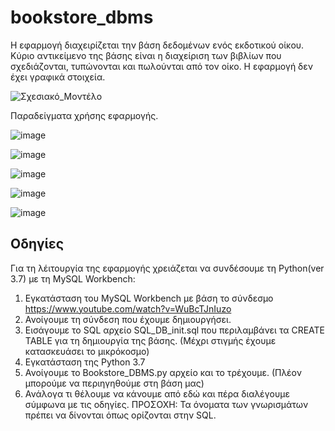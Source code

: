 # bookstore_dbms

Η εφαρμογή διαχειρίζεται την βάση δεδομένων ενός εκδοτικού οίκου. Κύριο αντικείμενο της βάσης είναι η διαχείριση των βιβλίων που σχεδιάζονται, τυπώνονται και πωλούνται από τον οίκο. 
Η εφαρμογή δεν έχει γραφικά στοιχεία.

![Σχεσιακό_Μοντέλο](https://user-images.githubusercontent.com/100244277/233828786-b51be91e-9b45-4c7a-b80e-07ac3ceac7a0.png)

Παραδείγματα χρήσης εφαρμογής.

![image](https://user-images.githubusercontent.com/100244277/233828828-c5b2ce7d-6ce3-4580-a716-385d2fef5804.png)

![image](https://user-images.githubusercontent.com/100244277/233828838-04486eda-acc2-483c-a4b5-53f9c063cdd1.png)

![image](https://user-images.githubusercontent.com/100244277/233828906-cdbfacfc-f9aa-43ff-b54d-82ff9af5c988.png)

![image](https://user-images.githubusercontent.com/100244277/233828910-c7efb308-40e7-4fa7-961a-015083393bbd.png)


![image](https://user-images.githubusercontent.com/100244277/233829014-f048c895-e3ee-4704-ae6f-d1fe98fe49cf.png)


## Οδηγίες

Για τη λέιτουργία της εφαρμογής χρειάζεται να συνδέσουμε τη Python(ver 3.7) με τη MySQL Workbench:
1.	Εγκατάσταση του MySQL Workbench με βάση το σύνδεσμο https://www.youtube.com/watch?v=WuBcTJnIuzo
2.	Ανοίγουμε τη σύνδεση που έχουμε δημιουργήσει.
3.	Εισάγουμε το SQL αρχείο SQL_DB_init.sql που περιλαμβάνει τα CREATE TABLE για τη δημιουργία της βάσης.
(Μέχρι στιγμής έχουμε κατασκευάσει το μικρόκοσμο)
4.	Εγκατάσταση της Python 3.7
5.	Ανοίγουμε το Bookstore_DBMS.py αρχείο και το τρέχουμε.
(Πλέον μπορούμε να περιηγηθούμε στη βάση μας)
6.	Ανάλογα τι θέλουμε να κάνουμε από εδώ και πέρα διαλέγουμε σύμφωνα με τις οδηγίες.
ΠΡΟΣΟΧΗ: Τα όνοματα των γνωρισμάτων πρέπει να δίνονται όπως ορίζονται στην SQL.
